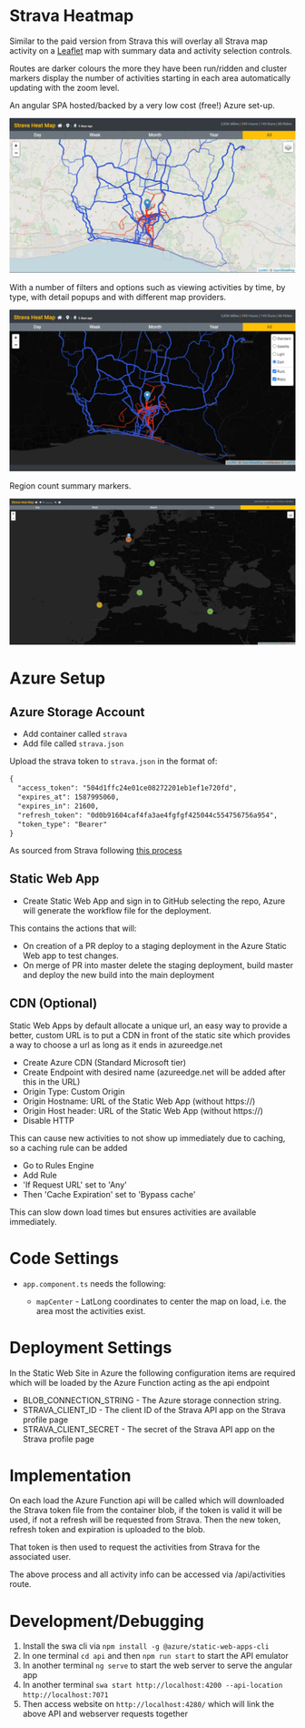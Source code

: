 # Strava Heatmap

Similar to the paid version from Strava this will overlay all Strava map activity on a [Leaflet](https://leafletjs.com/) map with summary data and activity selection controls.

Routes are darker colours the more they have been run/ridden and cluster markers display the number of activities starting in each area automatically updating with the zoom level.

An angular SPA hosted/backed by a very low cost (free!) Azure set-up.

![site image](screenshots/site.png)

With a number of filters and options such as viewing activities by time, by type, with detail popups and with different map providers.

![site image](screenshots/site_no_map.png)

Region count summary markers.

![site image](screenshots/markers.png)

# Azure Setup

## Azure Storage Account

- Add container called `strava`
- Add file called `strava.json`

Upload the strava token to `strava.json` in the format of:

```
{
  "access_token": "504d1ffc24e01ce08272201eb1ef1e720fd",
  "expires_at": 1587995060,
  "expires_in": 21600,
  "refresh_token": "0d0b91604caf4fa3ae4fgfgf425044c554756756a954",
  "token_type": "Bearer"
}
```

As sourced from Strava following [this process](https://developers.strava.com/docs/getting-started/)

## Static Web App

- Create Static Web App and sign in to GitHub selecting the repo, Azure will generate the workflow file for the deployment.

This contains the actions that will:

- On creation of a PR deploy to a staging deployment in the Azure Static Web app to test changes.
- On merge of PR into master delete the staging deployment, build master and deploy the new build into the main deployment

## CDN (Optional)

Static Web Apps by default allocate a unique url, an easy way to provide a better, custom URL is to put a CDN in front of the static site which provides a way to choose a url as long as it ends in azureedge.net

- Create Azure CDN (Standard Microsoft tier)
- Create Endpoint with desired name (azureedge.net will be added after this in the URL)
- Origin Type: Custom Origin
- Origin Hostname: URL of the Static Web App (without https://)
- Origin Host header: URL of the Static Web App (without https://)
- Disable HTTP

This can cause new activities to not show up immediately due to caching, so a caching rule can be added

- Go to Rules Engine
- Add Rule
- 'If Request URL' set to 'Any'
- Then 'Cache Expiration' set to 'Bypass cache'

This can slow down load times but ensures activities are available immediately.

# Code Settings

- `app.component.ts` needs the following:

  - `mapCenter` - LatLong coordinates to center the map on load, i.e. the area most the activities exist.

# Deployment Settings

In the Static Web Site in Azure the following configuration items are required which will be loaded by the Azure Function acting as the api endpoint

- BLOB_CONNECTION_STRING - The Azure storage connection string.
- STRAVA_CLIENT_ID - The client ID of the Strava API app on the Strava profile page
- STRAVA_CLIENT_SECRET - The secret of the Strava API app on the Strava profile page

# Implementation

On each load the Azure Function api will be called which will downloaded the Strava token file from the container blob, if the token is valid it will be used, if not a refresh will be requested from Strava. Then the new token, refresh token and expiration is uploaded to the blob.

That token is then used to request the activities from Strava for the associated user.

The above process and all activity info can be accessed via /api/activities route.

# Development/Debugging

1. Install the swa cli via `npm install -g @azure/static-web-apps-cli`
1. In one terminal `cd api` and then `npm run start` to start the API emulator
1. In another terminal `ng serve` to start the web server to serve the angular app
1. In another terminal `swa start http://localhost:4200 --api-location http://localhost:7071`
1. Then access website on `http://localhost:4280/` which will link the above API and webserver requests together
